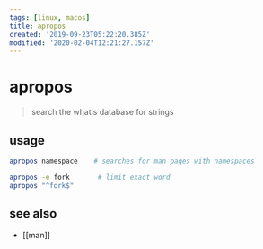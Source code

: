 ```yaml
---
tags: [linux, macos]
title: apropos
created: '2019-09-23T05:22:20.385Z'
modified: '2020-02-04T12:21:27.157Z'
---
```


# apropos

> search the whatis database for strings

## usage
```sh
apropos namespace    # searches for man pages with namespaces

apropos -e fork       # limit exact word
apropos "^fork$"
```

## see also
- [[man]]
